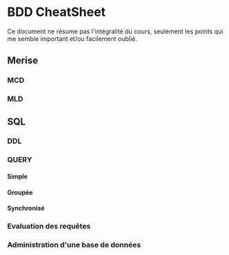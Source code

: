 # BDD CheatSheet
Ce document ne résume pas l'intégralité du cours, seulement les points qui me semble important et/ou facilement oublié.

## Merise
### MCD
### MLD
## SQL
### DDL
### QUERY
#### Simple
#### Groupée
#### Synchronisé
### Evaluation des requêtes
### Administration d'une base de données
